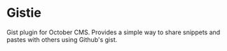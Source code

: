 Gistie
======

Gist plugin for October CMS. Provides a simple way to share snippets and pastes with others using Github's gist.
